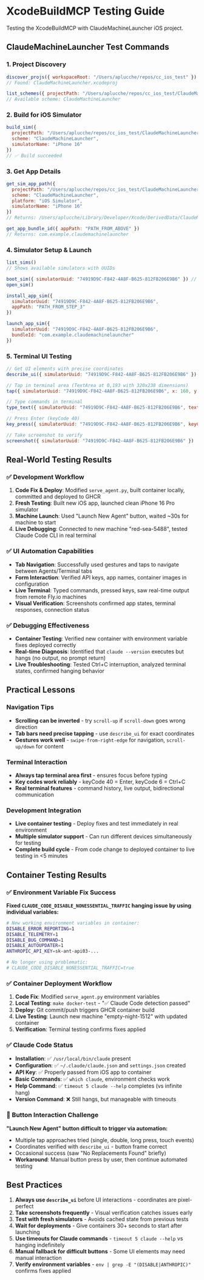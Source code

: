# XcodeBuildMCP Testing Guide

Testing the XcodeBuildMCP with ClaudeMachineLauncher iOS project.

## ClaudeMachineLauncher Test Commands

### 1. Project Discovery
```javascript
discover_projs({ workspaceRoot: "/Users/aplucche/repos/cc_ios_test" })
// Found: ClaudeMachineLauncher.xcodeproj

list_schemes({ projectPath: "/Users/aplucche/repos/cc_ios_test/ClaudeMachineLauncher.xcodeproj" })
// Available scheme: ClaudeMachineLauncher
```

### 2. Build for iOS Simulator
```javascript
build_sim({ 
  projectPath: "/Users/aplucche/repos/cc_ios_test/ClaudeMachineLauncher.xcodeproj", 
  scheme: "ClaudeMachineLauncher", 
  simulatorName: "iPhone 16" 
})
// ✅ Build succeeded
```

### 3. Get App Details
```javascript
get_sim_app_path({ 
  projectPath: "/Users/aplucche/repos/cc_ios_test/ClaudeMachineLauncher.xcodeproj", 
  scheme: "ClaudeMachineLauncher", 
  platform: "iOS Simulator",
  simulatorName: "iPhone 16" 
})
// Returns: /Users/aplucche/Library/Developer/Xcode/DerivedData/ClaudeMachineLauncher-*/Build/Products/Debug-iphonesimulator/ClaudeMachineLauncher.app

get_app_bundle_id({ appPath: "PATH_FROM_ABOVE" })
// Returns: com.example.claudemachinelauncher
```

### 4. Simulator Setup & Launch
```javascript
list_sims()
// Shows available simulators with UUIDs

boot_sim({ simulatorUuid: "74919D9C-F842-4A8F-B625-812FB206E9B6" }) // iPhone 16
open_sim()

install_app_sim({ 
  simulatorUuid: "74919D9C-F842-4A8F-B625-812FB206E9B6", 
  appPath: "PATH_FROM_STEP_3" 
})

launch_app_sim({ 
  simulatorUuid: "74919D9C-F842-4A8F-B625-812FB206E9B6", 
  bundleId: "com.example.claudemachinelauncher" 
})
```

### 5. Terminal UI Testing
```javascript
// Get UI elements with precise coordinates
describe_ui({ simulatorUuid: "74919D9C-F842-4A8F-B625-812FB206E9B6" })

// Tap in terminal area (TextArea at 0,193 with 320x238 dimensions)
tap({ simulatorUuid: "74919D9C-F842-4A8F-B625-812FB206E9B6", x: 160, y: 312 })

// Type commands in terminal
type_text({ simulatorUuid: "74919D9C-F842-4A8F-B625-812FB206E9B6", text: "ls -la" })

// Press Enter (keyCode 40)
key_press({ simulatorUuid: "74919D9C-F842-4A8F-B625-812FB206E9B6", keyCode: 40 })

// Take screenshot to verify
screenshot({ simulatorUuid: "74919D9C-F842-4A8F-B625-812FB206E9B6" })
```

## Real-World Testing Results

### ✅ Development Workflow
1. **Code Fix & Deploy**: Modified `serve_agent.py`, built container locally, committed and deployed to GHCR
2. **Fresh Testing**: Built new iOS app, launched clean iPhone 16 Pro simulator  
3. **Machine Launch**: Used "Launch New Agent" button, waited ~30s for machine to start
4. **Live Debugging**: Connected to new machine "red-sea-5488", tested Claude Code CLI in real terminal

### ✅ UI Automation Capabilities  
- **Tab Navigation**: Successfully used gestures and taps to navigate between Agents/Terminal tabs
- **Form Interaction**: Verified API keys, app names, container images in configuration
- **Live Terminal**: Typed commands, pressed keys, saw real-time output from remote Fly.io machines
- **Visual Verification**: Screenshots confirmed app states, terminal responses, connection status

### ✅ Debugging Effectiveness
- **Container Testing**: Verified new container with environment variable fixes deployed correctly
- **Real-time Diagnosis**: Identified that `claude --version` executes but hangs (no output, no prompt return)
- **Live Troubleshooting**: Tested Ctrl+C interruption, analyzed terminal states, confirmed hanging behavior

## Practical Lessons

### Navigation Tips
- **Scrolling can be inverted** - try `scroll-up` if `scroll-down` goes wrong direction
- **Tab bars need precise tapping** - use `describe_ui` for exact coordinates  
- **Gestures work well** - `swipe-from-right-edge` for navigation, `scroll-up/down` for content

### Terminal Interaction
- **Always tap terminal area first** - ensures focus before typing
- **Key codes work reliably** - keyCode 40 = Enter, keyCode 6 = Ctrl+C
- **Real terminal features** - command history, live output, bidirectional communication

### Development Integration  
- **Live container testing** - Deploy fixes and test immediately in real environment
- **Multiple simulator support** - Can run different devices simultaneously for testing
- **Complete build cycle** - From code change to deployed container to live testing in <5 minutes

## Container Testing Results

### ✅ Environment Variable Fix Success
**Fixed `CLAUDE_CODE_DISABLE_NONESSENTIAL_TRAFFIC` hanging issue by using individual variables:**
```bash
# New working environment variables in container:
DISABLE_ERROR_REPORTING=1
DISABLE_TELEMETRY=1  
DISABLE_BUG_COMMAND=1
DISABLE_AUTOUPDATER=1
ANTHROPIC_API_KEY=sk-ant-api03-...

# No longer using problematic:
# CLAUDE_CODE_DISABLE_NONESSENTIAL_TRAFFIC=true
```

### ✅ Container Deployment Workflow
1. **Code Fix**: Modified `serve_agent.py` environment variables
2. **Local Testing**: `make docker-test` - "✅ Claude Code detection passed"
3. **Deploy**: Git commit/push triggers GHCR container build
4. **Live Testing**: Launch new machine "empty-night-1512" with updated container
5. **Verification**: Terminal testing confirms fixes applied

### ✅ Claude Code Status
- **Installation**: ✅ `/usr/local/bin/claude` present
- **Configuration**: ✅ `~/.claude/claude.json` and `settings.json` created  
- **API Key**: ✅ Properly passed from iOS app to container
- **Basic Commands**: ✅ `which claude`, environment checks work
- **Help Command**: ✅ `timeout 5 claude --help` completes (vs infinite hang)
- **Version Command**: ❌ Still hangs, but manageable with timeouts

### 🔧 Button Interaction Challenge
**"Launch New Agent" button difficult to trigger via automation:**
- Multiple tap approaches tried (single, double, long press, touch events)
- Coordinates verified with `describe_ui` - button frame correct
- Occasional success (saw "No Replacements Found" briefly)
- **Workaround**: Manual button press by user, then continue automated testing

## Best Practices

1. **Always use `describe_ui`** before UI interactions - coordinates are pixel-perfect
2. **Take screenshots frequently** - Visual verification catches issues early  
3. **Test with fresh simulators** - Avoids cached state from previous tests
4. **Wait for deployments** - Give containers 30+ seconds to start after launching
5. **Use timeouts for Claude commands** - `timeout 5 claude --help` vs hanging indefinitely
6. **Manual fallback for difficult buttons** - Some UI elements may need manual interaction
7. **Verify environment variables** - `env | grep -E "(DISABLE|ANTHROPIC)"` confirms fixes applied